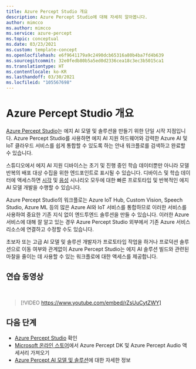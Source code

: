 ```yaml
---
title: Azure Percept Studio 개요
description: Azure Percept Studio에 대해 자세히 알아봅니다.
author: mimcco
ms.author: mimcco
ms.service: azure-percept
ms.topic: conceptual
ms.date: 03/23/2021
ms.custom: template-concept
ms.openlocfilehash: e6f9641179a9c2490dcb65316a80b4ba7fd4b639
ms.sourcegitcommit: 32e0fedb80b5a5ed0d2336cea18c3ec3b5015ca1
ms.translationtype: HT
ms.contentlocale: ko-KR
ms.lasthandoff: 03/30/2021
ms.locfileid: "105567698"
---
```

# <a name="azure-percept-studio-overview"></a>Azure Percept Studio 개요

[Azure Percept Studio](https://go.microsoft.com/fwlink/?linkid=2135819)는 에지 AI 모델 및 솔루션을 만들기 위한 단일 시작 지점입니다. Azure Percept Studio를 사용하면 에지 AI 지원 하드웨어와 강력한 Azure AI 및 IoT 클라우드 서비스를 쉽게 통합할 수 있도록 하는 안내 워크플로를 검색하고 완료할 수 있습니다.

스튜디오에서 에지 AI 지원 디바이스는 초기 및 진행 중인 학습 데이터뿐만 아니라 모델 반복의 배포 대상 수집을 위한 엔드포인트로 표시될 수 있습니다. 디바이스 및 학습 데이터에 액세스하면 [시각](./tutorial-nocode-vision.md) 및 [음성](./tutorial-no-code-speech.md) 시나리오 모두에 대한 빠른 프로토타입 및 반복적인 에지 AI 모델 개발을 수행할 수 있습니다.

Azure Percept Studio의 워크플로는 Azure IoT Hub, Custom Vision, Speech Studio, Azure ML 등의 많은 Azure AI와 IoT 서비스를 통합하므로 이러한 서비스를 사용하여 중요한 기존 지식 없이 엔드투엔드 솔루션을 만들 수 있습니다. 이러한 Azure 서비스에 대해 잘 알고 있는 경우 Azure Percept Studio 외부에서 기존 Azure 서비스 리소스에 연결하고 수정할 수도 있습니다.

초보자 또는 고급 AI 모델 및 솔루션 개발자가 프로토타입 작업을 하거나 프로덕션 솔루션으로 이동 여부와 관계없이 Azure Percept Studio는 에지 AI 솔루션 빌드와 관련된 마찰을 줄이는 데 사용할 수 있는 워크플로에 대한 액세스를 제공합니다.

## <a name="video-walkthrough"></a>연습 동영상

</br>

> [!VIDEO https://www.youtube.com/embed/rZsUuCytZWY]

## <a name="next-steps"></a>다음 단계

- [Azure Percept Studio](https://go.microsoft.com/fwlink/?linkid=2135819) 확인
- [Microsoft 온라인 스토어](https://go.microsoft.com/fwlink/p/?LinkId=2155270)에서 Azure Percept DK 및 Azure Percept Audio 액세서리 가져오기
- [Azure Percept AI 모델 및 솔루션](./overview-ai-models.md)에 대한 자세한 정보
